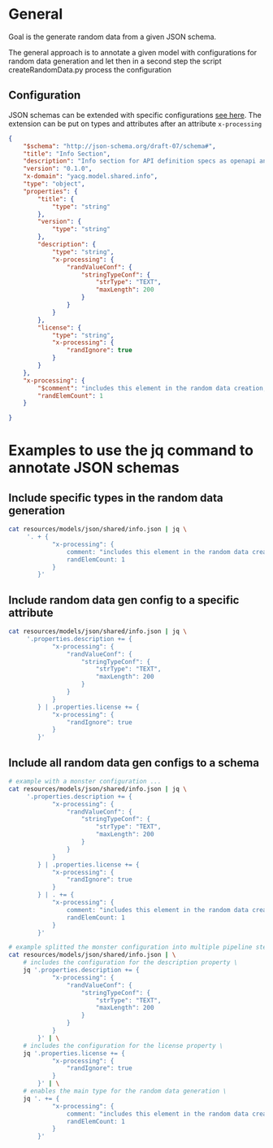 # General
Goal is the generate random data from a given JSON schema.

The general approach is to annotate a given model with configurations for random
data generation and let then in a second step the script createRandomData.py
process the configuration

## Configuration
JSON schemas can be extended with specific configurations [see here](../resources/models/json/yacg_random_data_types.json). The extension can be put on types and attributes after an
attribute `x-processing`

```json
{
    "$schema": "http://json-schema.org/draft-07/schema#",
    "title": "Info Section",
    "description": "Info section for API definition specs as openapi and ayncapi",
    "version": "0.1.0",
    "x-domain": "yacg.model.shared.info",
    "type": "object",
    "properties": {
        "title": {
            "type": "string"
        },
        "version": {
            "type": "string"
        },
        "description": {
            "type": "string",
            "x-processing": {
                "randValueConf": {
                    "stringTypeConf": {
                        "strType": "TEXT",
                        "maxLength": 200
                    }
                }
            }
        },
        "license": {
            "type": "string",
            "x-processing": {
                "randIgnore": true
            }
        }
    },
    "x-processing": {
        "$comment": "includes this element in the random data creation, one element will be generated",
        "randElemCount": 1
    }

}
```

# Examples to use the jq command to annotate JSON schemas
## Include specific types in the random data generation
```bash
cat resources/models/json/shared/info.json | jq \
     '. + {
            "x-processing": {
                comment: "includes this element in the random data creation", 
                randElemCount: 1
            }
        }'
```
## Include random data gen config to a specific attribute
```bash
cat resources/models/json/shared/info.json | jq \
     '.properties.description += {
            "x-processing": {
                "randValueConf": {
                    "stringTypeConf": {
                        "strType": "TEXT",
                        "maxLength": 200
                    }
                }
            }
        } | .properties.license += {
            "x-processing": {
                "randIgnore": true
            }
        }'
```

## Include all random data gen configs to a schema
```bash
# example with a monster configuration ...
cat resources/models/json/shared/info.json | jq \
     '.properties.description += {
            "x-processing": {
                "randValueConf": {
                    "stringTypeConf": {
                        "strType": "TEXT",
                        "maxLength": 200
                    }
                }
            }
        } | .properties.license += {
            "x-processing": {
                "randIgnore": true
            }
        } | . += {
            "x-processing": {
                comment: "includes this element in the random data creation", 
                randElemCount: 1
            }
        }'

# example splitted the monster configuration into multiple pipeline steps
cat resources/models/json/shared/info.json | \
    # includes the configuration for the description property \
    jq '.properties.description += {
            "x-processing": {
                "randValueConf": {
                    "stringTypeConf": {
                        "strType": "TEXT",
                        "maxLength": 200
                    }
                }
            }
        }' | \
    # includes the configuration for the license property \
    jq '.properties.license += {
            "x-processing": {
                "randIgnore": true
            }
        }' | \
    # enables the main type for the random data generation \
    jq '. += {
            "x-processing": {
                comment: "includes this element in the random data creation", 
                randElemCount: 1
            }
        }'
```
